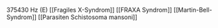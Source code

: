 375430 Hz (E)
[[Fragiles X-Syndrom]]
[[FRAXA Syndrom]]
[[Martin-Bell-Syndrom]]
[[Parasiten Schistosoma mansoni]]